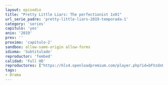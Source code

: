 ```yaml
---
layout: episodio
title: "Pretty Little Liars: The perfectionist 1x01"
url_serie_padre: 'pretty-little-liars-2019-temporada-1'
category: 'series'
capitulo: 'yes'
anio: '2019'
prev: ''
proximo: 'capitulo-2'
sandbox: allow-same-origin allow-forms
idioma: 'Subtitulado'
reproductor: 'fembed'
calidad: 'Full HD'
reproductores: ["https://hls4.openloadpremium.com/player.php?id=bFVzdnFtbTRVZFI2TjFYc0dKMkJ6czN5YzJLU0NMc3NlRmhtSldZWGtMRCtwRkx4a0N6aXBNNlhlVUtzQnJZZDd5QitoanR1U3BlK0MwQmt4amZqcFE9PQ&sub=https://sub.cuevana2.io/vtt-sub/sub7/Pretty.Little.Liars.The.Perfectionists.S01E01.vtt"]
tags:
- Drama
---
```













